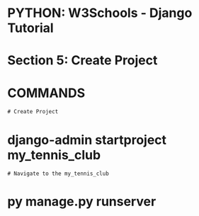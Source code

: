 
# PYTHON: W3Schools - Django Tutorial
# Section 5: Create Project

# COMMANDS
    # Create Project
# django-admin startproject my_tennis_club

    # Navigate to the my_tennis_club
# py manage.py runserver

